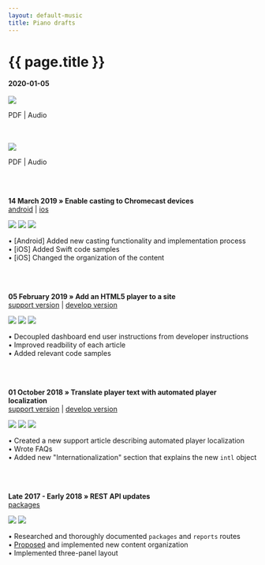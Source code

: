 ```yaml
---
layout: default-music
title: Piano drafts
---
```

<h1>{{ page.title }}</h1>

<p><strong>2020-01-05</strong><br/><br /><img src="https://img.shields.io/badge/%20-Idea 1-blue.svg">
<p><span class="indent">PDF | Audio</span></p>
<br/><br /><img src="https://img.shields.io/badge/%20-Idea 2-purple.svg">
<p><span class="indent">PDF | Audio</span></p>
<br/><br/>

<p><strong>14 March 2019 &raquo; Enable casting to Chromecast devices</strong><br/><a href="https://developer.jwplayer.com/sdk/android/docs/developer-guide/chromecast/enable-casting-to-chromecast-devices/" target="_blank">android</a> | <a href="https://developer.jwplayer.com/sdk/ios/docs/developer-guide/casting/chromecast/" target="_blank">ios</a><br/></p>
<img src="https://img.shields.io/badge/%20-developer--guide-blue.svg"> <img src="https://img.shields.io/badge/SDK-Android-0AAC29.svg?logo=android"> <img src="https://img.shields.io/badge/SDK-iOS-0AAC29.svg?logo=apple">
<p><span class="indent">&bull; [Android] Added new casting functionality and implementation process</span><br/>
  <span class="indent">&bull; [iOS] Added Swift code samples</span><br/>
  <span class="indent">&bull; [iOS] Changed the organization of the content</span></p>
<br/><br/>
<p><strong>05 February 2019 &raquo; Add an HTML5 player to a site</strong><br/><a href="https://support.jwplayer.com/articles/how-to-embed-a-jwplayer" target="_blank">support version</a> | <a href="https://developer.jwplayer.com/jw-player/docs/developer-guide/getting-started/add-an-html5-player/" target="_blank">develop version</a><br/></p>
<img src="https://img.shields.io/badge/%20-API-purple.svg">  <img src="https://img.shields.io/badge/%20-developer--guide-blue.svg"> <img src="https://img.shields.io/badge/%20-user--guide-green.svg">
<p><span class="indent">&bull; Decoupled dashboard end user instructions from developer instructions</span><br/>
  <span class="indent">&bull; Improved readbility of each article</span><br/>
  <span class="indent">&bull; Added relevant code samples</span></p>
<br/><br/>
<p><strong>01 October 2018 &raquo; Translate player text with automated player localization</strong><br/><a href="https://support.jwplayer.com/articles/translate-video-player-text" target="_blank">support version</a> | <a href="https://developer.jwplayer.com/jw-player/docs/developer-guide/customization/configuration-reference/#internationalization" target="_blank">develop version</a><br/></p>
<img src="https://img.shields.io/badge/%20-developer--guide-blue.svg"> <img src="https://img.shields.io/badge/%20-JSON-red.svg"> <img src="https://img.shields.io/badge/%20-user--guide-green.svg">
<p><span class="indent">&bull; Created a new support article describing automated player localization</span><br/>
  <span class="indent">&bull; Wrote FAQs</span><br/>
  <span class="indent">&bull; Added new "Internationalization" section that explains the new <code>intl</code> object</span></p>
<br/><br/>
<p><strong>Late 2017 - Early 2018 &raquo; REST API updates</strong><br/><a href="https://docs.openx.com/Content/developers/platform_api/package.html" target="_blank">packages</a><br/></p>
<img src="https://img.shields.io/badge/%20-API-purple.svg"> <img src="https://img.shields.io/badge/%20-developer--guide-blue.svg">
<p><span class="indent">&bull; Researched and thoroughly documented <code>packages</code> and <code>reports</code> routes</span><br/>
  <span class="indent">&bull; <a href="/writing-samples/rest-api-revamp.html">Proposed</a> and implemented new content organization</span><br/>
  <span class="indent">&bull; Implemented three-panel layout</span><br/></p>
<br/><br/>